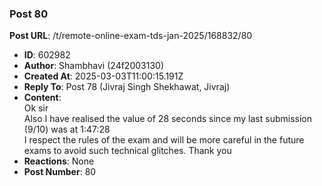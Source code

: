 ### Post 80
**Post URL**: /t/remote-online-exam-tds-jan-2025/168832/80
- **ID**: 602982
- **Author**: Shambhavi  (24f2003130)
- **Created At**: 2025-03-03T11:00:15.191Z
- **Reply To**: Post 78 (Jivraj Singh Shekhawat, Jivraj)
- **Content**:  
  Ok sir<br>
Also I have realised the value of 28 seconds since my last submission (9/10) was at 1:47:28<br>
I respect the rules of the exam and will be more careful in the future exams to avoid such technical glitches.
Thank you
- **Reactions**: None
- **Post Number**: 80


